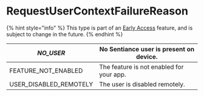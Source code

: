 # RequestUserContextFailureReason

{% hint style="info" %}
This type is part of an [Early Access](../../../appendix/feature-production-readiness.md) feature, and is subject to change in the future.
{% endhint %}

| _NO\_USER_               | No Sentiance user is present on device.  |
| ------------------------ | ---------------------------------------- |
| FEATURE\_NOT\_ENABLED    | The feature is not enabled for your app. |
| USER\_DISABLED\_REMOTELY | The user is disabled remotely.           |
